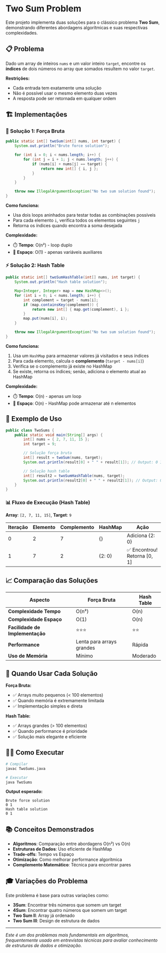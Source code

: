 # Two Sum Problem

Este projeto implementa duas soluções para o clássico problema **Two Sum**, demonstrando diferentes abordagens algorítmicas e suas respectivas complexidades.

## 📋 Problema

Dado um array de inteiros `nums` e um valor inteiro `target`, encontre os **índices** de dois números no array que somados resultem no valor `target`.

**Restrições:**
- Cada entrada tem exatamente uma solução
- Não é possível usar o mesmo elemento duas vezes
- A resposta pode ser retornada em qualquer ordem

## 🏗️ Implementações

### 🐌 Solução 1: Força Bruta

```java
public static int[] twoSum(int[] nums, int target) {
    System.out.println("Brute force solution");

    for (int i = 0; i < nums.length; i++) {
        for (int j = i + 1; j < nums.length; j++) {
            if (nums[i] + nums[j] == target) {
                return new int[] { i, j };
            }
        }
    }

    throw new IllegalArgumentException("No two sum solution found");
}
```

**Como funciona:**
- Usa dois loops aninhados para testar todas as combinações possíveis
- Para cada elemento `i`, verifica todos os elementos seguintes `j`
- Retorna os índices quando encontra a soma desejada

**Complexidade:**
- ⏱️ **Tempo**: O(n²) - loop duplo
- 💾 **Espaço**: O(1) - apenas variáveis auxiliares

### ⚡ Solução 2: Hash Table

```java
public static int[] twoSumHashTable(int[] nums, int target) {
    System.out.println("Hash table solution");

    Map<Integer, Integer> map = new HashMap<>();
    for (int i = 0; i < nums.length; i++) {
        int complement = target - nums[i];
        if (map.containsKey(complement)) {
            return new int[] { map.get(complement), i };
        }
        map.put(nums[i], i);
    }

    throw new IllegalArgumentException("No two sum solution found");
}
```

**Como funciona:**
1. Usa um `HashMap` para armazenar valores já visitados e seus índices
2. Para cada elemento, calcula o **complemento** (`target - nums[i]`)
3. Verifica se o complemento já existe no HashMap
4. Se existe, retorna os índices; senão, adiciona o elemento atual ao HashMap

**Complexidade:**
- ⏱️ **Tempo**: O(n) - apenas um loop
- 💾 **Espaço**: O(n) - HashMap pode armazenar até n elementos

## 🚀 Exemplo de Uso

```java
public class TwoSums {
    public static void main(String[] args) {
        int[] nums = { 2, 7, 11, 15 };
        int target = 9;

        // Solução força bruta
        int[] result = twoSum(nums, target);
        System.out.println(result[0] + " " + result[1]); // Output: 0 1

        // Solução hash table
        int[] result2 = twoSumHashTable(nums, target);
        System.out.println(result2[0] + " " + result2[1]); // Output: 0 1
    }
}
```

### 📊 Fluxo de Execução (Hash Table)

**Array**: `[2, 7, 11, 15]`, **Target**: `9`

| Iteração | Elemento | Complemento | HashMap | Ação |
|----------|----------|-------------|---------|------|
| 0 | 2 | 7 | {} | Adiciona {2: 0} |
| 1 | 7 | 2 | {2: 0} | ✅ Encontrou! Retorna [0, 1] |

## 📈 Comparação das Soluções

| Aspecto | Força Bruta | Hash Table |
|---------|-------------|------------|
| **Complexidade Tempo** | O(n²) | O(n) |
| **Complexidade Espaço** | O(1) | O(n) |
| **Facilidade de Implementação** | ⭐⭐⭐ | ⭐⭐ |
| **Performance** | Lenta para arrays grandes | Rápida |
| **Uso de Memória** | Mínimo | Moderado |

## 🎯 Quando Usar Cada Solução

**Força Bruta:**
- ✅ Arrays muito pequenos (< 100 elementos)
- ✅ Quando memória é extremamente limitada
- ✅ Implementação simples e direta

**Hash Table:**
- ✅ Arrays grandes (> 100 elementos)
- ✅ Quando performance é prioridade
- ✅ Solução mais elegante e eficiente

## 🏃‍♂️ Como Executar

```bash
# Compilar
javac TwoSums.java

# Executar
java TwoSums
```

**Output esperado:**
```
Brute force solution
0 1
Hash table solution
0 1
```

## 📚 Conceitos Demonstrados

- **Algoritmos**: Comparação entre abordagens O(n²) vs O(n)
- **Estruturas de Dados**: Uso eficiente de HashMap
- **Trade-offs**: Tempo vs Espaço
- **Otimização**: Como melhorar performance algorítmica
- **Complemento Matemático**: Técnica para encontrar pares

## 🎓 Variações do Problema

Este problema é base para outras variações como:
- **3Sum**: Encontrar três números que somem um target
- **4Sum**: Encontrar quatro números que somem um target
- **Two Sum II**: Array já ordenado
- **Two Sum III**: Design de estrutura de dados

---

*Este é um dos problemas mais fundamentais em algoritmos, frequentemente usado em entrevistas técnicas para avaliar conhecimento de estruturas de dados e otimização.*
